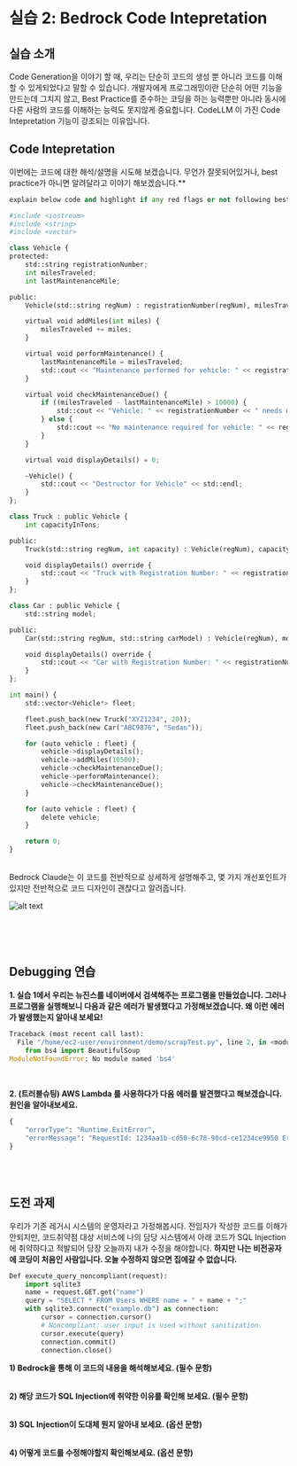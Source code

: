 # 실습 2: Bedrock Code Intepretation
## 실습 소개

Code Generation을 이야기 할 때, 우리는 단순히 코드의 생성 뿐 아니라 코드를 이해할 수 있게되었다고 말할 수 있습니다. 개발자에게 프로그래밍이란 단순히 어떤 기능을 만드는데 그치지 않고, Best Practice를 준수하는 코딩을 하는 능력뿐만 아니라 동시에 다른 사람의 코드를 이해하는 능력도 못지않게 중요합니다. CodeLLM 이 가진 Code Intepretation 기능이 강조되는 이유입니다. 
<br>

## Code Intepretation 
이번에는 코드에 대한 해석/설명을 시도해 보겠습니다.
무언가 잘못되어있거나, best practice가 아니면 알려달라고 이야기 해보겠습니다.** </br> 


~~~python
explain below code and highlight if any red flags or not following best practices.

#include <iostream>
#include <string>
#include <vector>

class Vehicle {
protected:
    std::string registrationNumber;
    int milesTraveled;
    int lastMaintenanceMile;

public:
    Vehicle(std::string regNum) : registrationNumber(regNum), milesTraveled(0), lastMaintenanceMile(0) {}

    virtual void addMiles(int miles) {
        milesTraveled += miles;
    }

    virtual void performMaintenance() {
        lastMaintenanceMile = milesTraveled;
        std::cout << "Maintenance performed for vehicle: " << registrationNumber << std::endl;
    }

    virtual void checkMaintenanceDue() {
        if ((milesTraveled - lastMaintenanceMile) > 10000) {
            std::cout << "Vehicle: " << registrationNumber << " needs maintenance!" << std::endl;
        } else {
            std::cout << "No maintenance required for vehicle: " << registrationNumber << std::endl;
        }
    }

    virtual void displayDetails() = 0;

    ~Vehicle() {
        std::cout << "Destructor for Vehicle" << std::endl;
    }
};

class Truck : public Vehicle {
    int capacityInTons;

public:
    Truck(std::string regNum, int capacity) : Vehicle(regNum), capacityInTons(capacity) {}

    void displayDetails() override {
        std::cout << "Truck with Registration Number: " << registrationNumber << ", Capacity: " << capacityInTons << " tons." << std::endl;
    }
};

class Car : public Vehicle {
    std::string model;

public:
    Car(std::string regNum, std::string carModel) : Vehicle(regNum), model(carModel) {}

    void displayDetails() override {
        std::cout << "Car with Registration Number: " << registrationNumber << ", Model: " << model << "." << std::endl;
    }
};

int main() {
    std::vector<Vehicle*> fleet;

    fleet.push_back(new Truck("XYZ1234", 20));
    fleet.push_back(new Car("ABC9876", "Sedan"));

    for (auto vehicle : fleet) {
        vehicle->displayDetails();
        vehicle->addMiles(10500);
        vehicle->checkMaintenanceDue();
        vehicle->performMaintenance();
        vehicle->checkMaintenanceDue();
    }

    for (auto vehicle : fleet) {
        delete vehicle; 
    }

    return 0;
}
~~~

<br>
Bedrock Claude는 이 코드를 전반적으로 상세하게 설명해주고, 몇 가지 개선포인트가 있지만 전반적으로 코드 디자인이 괜찮다고 알려줍니다.<br>

![alt text](images/4B8704A1-759B-42BA-8A07-9964FBA1A9A2.jpeg)

<br>
<br>

<br/>

## Debugging 연습

**1. 실습 1에서 우리는 뉴진스를 네이버에서 검색해주는 프로그램을 만들었습니다. 그러나 프로그램을 실행해보니  다음과 같은 에러가 발생했다고 가정해보겠습니다. 왜 이런 에러가 발생했는지 알아내 보세요!**
<br>
~~~python
Traceback (most recent call last):
  File "/home/ec2-user/environment/demo/scrapTest.py", line 2, in <module>
    from bs4 import BeautifulSoup
ModuleNotFoundError: No module named 'bs4'
~~~


<br/>



**2. (트러블슈팅) AWS Lambda 를 사용하다가 다음 에러를 발견했다고 해보겠습니다. 원인을 알아내보세요.**

~~~python
{
    "errorType": "Runtime.ExitError",
    "errorMessage": "RequestId: 1234aa1b-cd50-6c78-90cd-ce1234ce9950 Error: Runtime exited with error: exit status 129"
}
~~~

<br/>
<br/>


## 도전 과제
우리가 기존 레거시 시스템의 운영자라고 가정해봅시다. 전임자가 작성한 코드를 이해가 안되지만, 코드취약점 대상 서비스에 나의 담당 시스템에서 아래 코드가 SQL Injection에 취약하다고 적발되어 당장 오늘까지 내가 수정을 해야합니다. **하지만 나는 비전공자에 코딩이 처음인 사람입니다. 오늘 수정하지 않으면 집에갈 수 없습니다.**

~~~python
Def execute_query_noncompliant(request):
    import sqlite3
    name = request.GET.get("name")
    query = "SELECT * FROM Users WHERE name = " + name + ";"
    with sqlite3.connect("example.db") as connection:
        cursor = connection.cursor()
        # Noncompliant: user input is used without sanitization.
        cursor.execute(query)
        connection.commit()
        connection.close()
~~~


**1) Bedrock을 통해 이 코드의 내용을 해석해보세요. (필수 문항)**
<br/>
<br/>

**2) 해당 코드가 SQL Injection에 취약한 이유를 확인해 보세요. (필수 문항)**
<br/>
<br/>

**3) SQL Injection이 도대체 뭔지 알아내 보세요. (옵션 문항)**
<br/>
<br/>

**4) 어떻게 코드를 수정해야할지 확인해보세요. (옵션 문항)**
<br/>
<br/>
